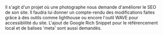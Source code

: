 Il s'agit d'un projet où une photographe nous demande d'améliorer le SEO de son site.
Il faudra lui donner un compte-rendu des modifications faites grâce à des outils comme lighthouse ou encore l'outil WAVE pour accessiblilité du site.
L'ajout de Google Rich Snippet pour le référencement local et de balises 'meta' sont aussi demandés.
